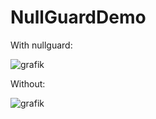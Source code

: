 # NullGuardDemo


With nullguard:

![grafik](https://github.com/JKamsker/NullGuardDemo/assets/11245306/1a8f6de4-c39e-4c7d-9878-13ddddae604a)


Without:

![grafik](https://github.com/JKamsker/NullGuardDemo/assets/11245306/9ee8b52b-1537-45dd-8489-01aa93a87768)
